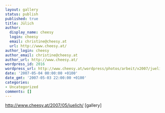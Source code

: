 ```yaml
---
layout: gallery
status: publish
published: true
title: Jülich
author:
  display_name: cheesy
  login: cheesy
  email: christine@cheesy.at
  url: http://www.cheesy.at/
author_login: cheesy
author_email: christine@cheesy.at
author_url: http://www.cheesy.at/
wordpress_id: 2016
wordpress_url: http://www.cheesy.at/wordpress/photos/arbeit/x2007/juelich/juelich/
date: '2007-05-04 00:00:00 +0100'
date_gmt: '2007-05-03 22:00:00 +0100'
categories:
- Uncategorized
comments: []
---
```

http://www.cheesy.at/2007/05/juelich/
[gallery]<!--:-->
